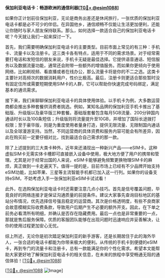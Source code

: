 **保加利亚电话卡：畅游欧洲的通信利器[[TG💪+ @esim1088](https://t.me/s/esim1088)]**

如果你正计划前往保加利亚，无论是商务出差还是休闲旅行，一张优质的保加利亚电话卡都是必不可少的伴侣。在异国他乡，通信顺畅不仅能让生活更加便利，还能让你随时与家人朋友保持联系。那么，如何选择一款适合自己的保加利亚电话卡呢？今天就让我们一起来探讨一下。

首先，我们需要明确保加利亚电话卡的主要类型。目前市面上常见的有三种：手机卡、流量卡以及注册卡。这三类卡各有特点，适用于不同的需求场景。对于经常需要打电话和发短信的朋友来说，手机卡无疑是最佳选择。它提供语音通话、短信服务以及数据流量功能，通常还会附带一些额外的增值服务。而如果你更倾向于使用网络，比如刷视频、看直播或者在线办公，那么流量卡将是你的不二之选。这类卡主要针对高频次的数据消耗用户，性价比极高。最后，注册卡则更适合那些暂时没有固定住所或需要短期使用SIM卡的人群，它可以帮助你快速完成号码绑定，满足基本的通讯需求。

接下来，我们来聊聊保加利亚电话卡的具体使用体验。以手机卡为例，大多数运营商都会推出多种套餐供消费者挑选。例如，某知名品牌的保加利亚手机卡推出了基础版、升级版以及豪华版三种套餐。基础版套餐包含每月5GB流量、200分钟国内通话时长以及100条短信；升级版则将流量提升至10GB，并增加了国际长途拨打权限；至于豪华版，则是为重度使用者量身打造，提供无限流量、无限制国内通话以及全球漫游支持。当然，不同运营商的具体资费和服务内容可能会有所差异，因此在购买前一定要仔细对比，找到最适合自己需求的那一款。

除了上述提到的三大类卡种外，近年来还涌现出一种新兴产品——eSIM卡。这种虚拟SIM卡无需实体卡槽即可直接嵌入设备中使用，极大地方便了用户的携带和管理。尤其是对于经常出国的人来说，eSIM卡能够避免频繁更换物理SIM卡的麻烦，真正做到一卡走遍天下。值得一提的是，目前市场上已经有不少品牌开始支持eSIM功能，比如苹果、三星等主流智能手机都已加入这一行列。如果你的设备支持eSIM，不妨考虑入手一张保加利亚eSIM卡试试看！

此外，在选购保加利亚电话卡时还需要注意几点小技巧。首先是信号覆盖问题，毕竟良好的网络连接才是保证沟通质量的前提条件。建议大家事先查询目标地区的基站分布情况，优先选择信号强且稳定的运营商。其次是价格透明度，有些不良商家会故意模糊实际收费条款，导致用户后期产生不必要的额外开支。因此，在下单之前务必看清所有明细，并确认是否存在隐藏费用。最后一点也是非常重要的一点，那就是售后服务保障。优质的客服团队能够在出现问题时迅速响应并妥善解决，让你的使用过程更加安心无忧。

综上所述，无论你是初次踏足保加利亚的新手游客，还是长期居住于此的海外华人，一张合适的电话卡都能为你带来极大的便利。从传统的手机卡到便捷的eSIM卡，再到专门的流量卡和注册卡，总有一款能满足你的个性化需求。希望本文能帮助大家更好地了解保加利亚电话卡的相关信息，在未来的旅程中享受畅通无阻的通信体验！[[TG💪+ @esim1088](https://t.me/s/esim1088)]

[[TG💪+ @esim1088](https://t.me/s/esim1088) ![Image](https://i.postimg.cc/4NQfJmqS/Snipaste-2025-05-13-00-14-12.png)]